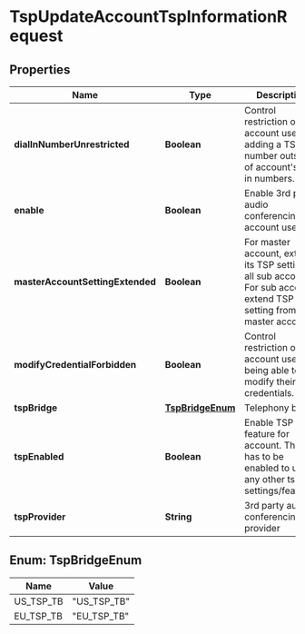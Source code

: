 

# TspUpdateAccountTspInformationRequest


## Properties

| Name | Type | Description | Notes |
|------------ | ------------- | ------------- | -------------|
|**dialInNumberUnrestricted** | **Boolean** | Control restriction on account users adding a TSP number outside of account&#39;s dial in numbers. |  [optional] |
|**enable** | **Boolean** | Enable 3rd party audio conferencing for account users |  [optional] |
|**masterAccountSettingExtended** | **Boolean** | For master account, extend its TSP setting to all sub accounts. For sub account, extend TSP setting from master account. |  [optional] |
|**modifyCredentialForbidden** | **Boolean** | Control restriction on account users being able to modify their TSP credentials. |  [optional] |
|**tspBridge** | [**TspBridgeEnum**](#TspBridgeEnum) | Telephony bridge |  [optional] |
|**tspEnabled** | **Boolean** | Enable TSP feature for account. This has to be enabled to use any other tsp settings/features. |  [optional] |
|**tspProvider** | **String** | 3rd party audio conferencing provider |  [optional] |



## Enum: TspBridgeEnum

| Name | Value |
|---- | -----|
| US_TSP_TB | &quot;US_TSP_TB&quot; |
| EU_TSP_TB | &quot;EU_TSP_TB&quot; |




